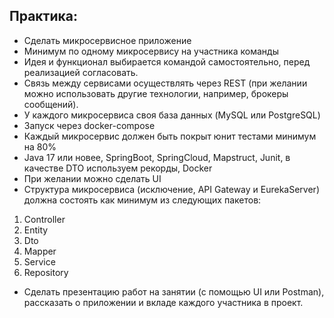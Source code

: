 ## Практика:
- Сделать микросервисное приложение
- Минимум по одному микросервису на участника команды
- Идея и функционал выбирается командой самостоятельно, перед реализацией согласовать.
- Связь между сервисами осуществлять через REST (при желании можно использовать другие технологии, например, брокеры сообщений).
- У каждого микросервиса своя база данных (MySQL или PostgreSQL)
- Запуск через docker-compose
- Каждый микросервис должен быть покрыт юнит тестами минимум на 80%
- Java 17 или новее, SpringBoot, SpringCloud, Mapstruct, Junit, в качестве DTO используем рекорды, Docker
- При желании можно сделать UI
- Структура микросервиса (исключение, API Gateway и EurekaServer) должна состоять как минимум из следующих пакетов:
1. Controller
2. Entity
3. Dto
4. Mapper
5. Service
6. Repository
- Сделать презентацию работ на занятии (с помощью UI или Postman), рассказать о приложении и вкладе каждого участника в проект. 
